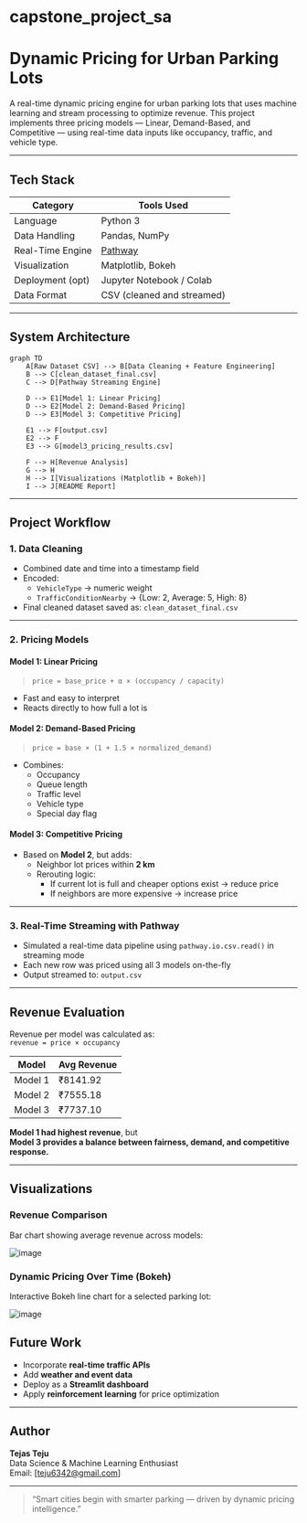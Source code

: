 # capstone_project_sa
#  Dynamic Pricing for Urban Parking Lots


A real-time dynamic pricing engine for urban parking lots that uses machine learning and stream processing to optimize revenue. This project implements three pricing models — Linear, Demand-Based, and Competitive — using real-time data inputs like occupancy, traffic, and vehicle type.

---

##  Tech Stack

| Category         | Tools Used                           |
|------------------|--------------------------------------|
| Language         | Python 3                              |
| Data Handling    | Pandas, NumPy                         |
| Real-Time Engine | [Pathway](https://pathway.com)        |
| Visualization    | Matplotlib, Bokeh                     |
| Deployment (opt) | Jupyter Notebook / Colab              |
| Data Format      | CSV (cleaned and streamed)            |

---

##  System Architecture

```mermaid
graph TD
    A[Raw Dataset CSV] --> B[Data Cleaning + Feature Engineering]
    B --> C[clean_dataset_final.csv]
    C --> D[Pathway Streaming Engine]

    D --> E1[Model 1: Linear Pricing]
    D --> E2[Model 2: Demand-Based Pricing]
    D --> E3[Model 3: Competitive Pricing]

    E1 --> F[output.csv]
    E2 --> F
    E3 --> G[model3_pricing_results.csv]

    F --> H[Revenue Analysis]
    G --> H
    H --> I[Visualizations (Matplotlib + Bokeh)]
    I --> J[README Report]
```

---

##  Project Workflow

### 1.  Data Cleaning
- Combined date and time into a timestamp field
- Encoded:
  - `VehicleType` → numeric weight
  - `TrafficConditionNearby` → {Low: 2, Average: 5, High: 8}
- Final cleaned dataset saved as: `clean_dataset_final.csv`

---

### 2.  Pricing Models

####  Model 1: Linear Pricing
> `price = base_price + α × (occupancy / capacity)`

- Fast and easy to interpret
- Reacts directly to how full a lot is

####  Model 2: Demand-Based Pricing
> `price = base × (1 + 1.5 × normalized_demand)`

- Combines:
  - Occupancy
  - Queue length
  - Traffic level
  - Vehicle type
  - Special day flag

####  Model 3: Competitive Pricing
- Based on **Model 2**, but adds:
  - Neighbor lot prices within **2 km**
  - Rerouting logic:
    - If current lot is full and cheaper options exist → reduce price
    - If neighbors are more expensive → increase price

---

### 3.  Real-Time Streaming with Pathway

- Simulated a real-time data pipeline using `pathway.io.csv.read()` in streaming mode
- Each new row was priced using all 3 models on-the-fly
- Output streamed to: `output.csv`

---

##  Revenue Evaluation

Revenue per model was calculated as:  
`revenue = price × occupancy`

| Model     | Avg Revenue |
|-----------|-------------|
| Model 1   | ₹8141.92    |
| Model 2   | ₹7555.18    |
| Model 3   | ₹7737.10    |

 **Model 1 had highest revenue**, but  
 **Model 3 provides a balance between fairness, demand, and competitive response.**

---

##  Visualizations

###  Revenue Comparison

Bar chart showing average revenue across models:

![image](https://github.com/user-attachments/assets/738b084a-f3de-4cca-b5a9-b1ac985fe06d)


###  Dynamic Pricing Over Time (Bokeh)

Interactive Bokeh line chart for a selected parking lot:

![image](https://github.com/user-attachments/assets/2d6ce466-60ba-4d27-9fbb-4ca12277c572)




##  Future Work

- Incorporate **real-time traffic APIs**
- Add **weather and event data**
- Deploy as a **Streamlit dashboard**
- Apply **reinforcement learning** for price optimization

---

##  Author

**Tejas Teju**  
 Data Science & Machine Learning Enthusiast  
 Email: [teju6342@gmail.com]

---

> “Smart cities begin with smarter parking — driven by dynamic pricing intelligence.”



